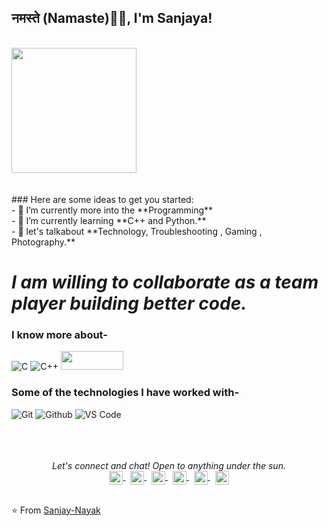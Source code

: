 ### <h2>नमस्ते (Namaste)🙏🏻, I'm Sanjaya!
  </br>

<img align="" src="https://media.giphy.com/media/jRf5fsn8G6YaogAWxn/giphy.gif" width="200" height="200"/>
</br></br></br>
### Here are some ideas to get you started:</br>
- 🔭 I’m currently more into the **Programming**</br>
- 🌱 I’m currently learning **C++ and Python.**</br>
- 💬 let's talkabout **Technology, Troubleshooting , Gaming , Photography.**


# *I am willing to collaborate as a team player building better code.*



### I know more about- </br>
![C](https://img.shields.io/badge/-C-000000?style=for-the-badge&logo=C)
![C++](https://img.shields.io/badge/-C++-000000?style=for-the-badge&logo=C%2B%2B&logoColor=00599C)
<img align="" src="https://www.python.org/static/community_logos/python-logo-inkscape.svg" width="100" height="30"/>

### Some of the technologies I have worked with-</br>
![Git](http://img.shields.io/badge/-Git-000000?style=for-the-badge&logo=Git)
![Github](http://img.shields.io/badge/-Github-000000?style=for-the-badge&logo=Github&logoColor=green)
![VS Code](http://img.shields.io/badge/-VS%20Code-000000?style=for-the-badge&logo=Visual-studio-code&logoColor=blue)
</br></br></br></br>


<p align="center">
  <i>Let's connect and chat! Open to anything under the sun.</i>
  </br>

<a href="https://twitter.com/Sanjaya00002">
  <img align="center" alt="Sanjaya's Twitter | Twitter" width="22px" src="https://cdn.jsdelivr.net/npm/simple-icons@v3/icons/twitter.svg" />
</a>
&nbsp
<a href="https://www.linkedin.com/in/sanjaya-nayak-460538263/">
  <img align="center" alt="Sanjaya's LinkdeIN" width="22px" src="https://cdn.jsdelivr.net/npm/simple-icons@v3/icons/linkedin.svg" />
</a>
&nbsp
<a href="https://www.instagram.com/sj_sanjaya_02">
  <img align="center" alt="Sanjaya's Instagram" width="22px" src="https://cdn.jsdelivr.net/npm/simple-icons@v3/icons/instagram.svg" />
</a>
&nbsp
<a href="https://www.facebook.com/sj.sanjaya.02">
  <img align="center" alt="Sanjaya's Facebook" width="22px" src="https://cdn.jsdelivr.net/npm/simple-icons@v3/icons/facebook.svg" />
</a>
&nbsp
<a href="https://www.kaggle.com/sanjayakumarnayak/">
  <img align="center" alt="Sanjaya's Kaggle" width="22px" src="https://cdn.jsdelivr.net/npm/simple-icons@3.0.1/icons/kaggle.svg" />
</a>
&nbsp
<a href="mailto:sanjayanayak00002@gmail.com">
  <img align="center" alt="Sanjaya's Gmail" width="22px" src="https://cdn.jsdelivr.net/npm/simple-icons@3.13.0/icons/gmail.svg" />
</a>

<br />
<br />

⭐️ From [Sanjay-Nayak](https://sanjayy.netlify.app/)

